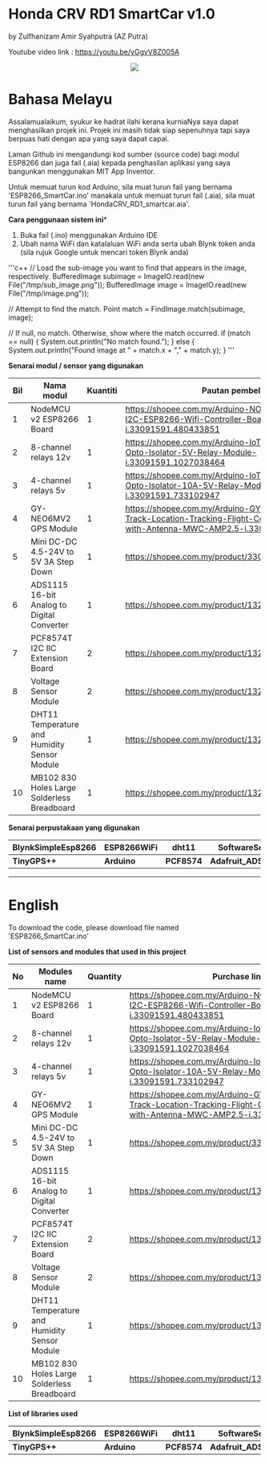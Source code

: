 # Honda CRV RD1 SmartCar v1.0
by Zulfhanizam Amir Syahputra (AZ Putra)

Youtube video link : https://youtu.be/yGgvV8Z005A

<a href="https://youtu.be/yGgvV8Z005A">
<p align="center"> 
<img src="https://yt-embed.herokuapp.com/embed?v=yGgvV8Z005A">
</p>
</a>

# Bahasa Melayu #

Assalamualaikum, syukur ke hadrat ilahi kerana kurniaNya saya dapat menghasilkan projek ini. Projek ini masih tidak siap sepenuhnya tapi saya berpuas hati dengan apa yang saya dapat capai.

Laman Github ini mengandungi kod sumber (source code) bagi modul ESP8266 dan juga fail (.aia) kepada penghasilan aplikasi yang saya bangunkan menggunakan MIT App Inventor.

Untuk memuat turun kod Arduino, sila muat turun fail yang bernama 'ESP8266_SmartCar.ino' manakala untuk memuat turun fail (.aia), sila muat turun fail yang bernama 'HondaCRV_RD1_smartcar.aia'.

**Cara penggunaan sistem ini***

1. Buka fail (.ino) menggunakan Arduino IDE
2. Ubah nama WiFi dan katalaluan WiFi anda serta ubah Blynk token anda (sila rujuk Google untuk mencari token Blynk anda)

'''c++
// Load the sub-image you want to find that appears in the image, respectively.
BufferedImage subimage = ImageIO.read(new File("/tmp/sub_image.png"));
BufferedImage image = ImageIO.read(new File("/tmp/image.png"));

// Attempt to find the match.
Point match = FindImage.match(subimage, image);

// If null, no match. Otherwise, show where the match occurred.
if (match == null) {
  System.out.println("No match found.");
}
else {
  System.out.println("Found image at " + match.x + "," + match.y);
}
'''

**Senarai modul / sensor yang digunakan**

Bil | Nama modul | Kuantiti | Pautan pembelian
------------- | ------------- | ------------- | ------------- |
1 | NodeMCU v2 ESP8266 Board | 1 | https://shopee.com.my/Arduino-NODEMCU-Lua-IoT-I2C-ESP8266-Wifi-Controller-Board-ESP-12-V2-i.33091591.480433851
2 | 8-channel relays 12v | 1 | https://shopee.com.my/Arduino-IoT-8-Channel-Way-Opto-Isolator-5V-Relay-Module-i.33091591.1027038464
3 | 4-channel relays 5v | 1 | https://shopee.com.my/Arduino-IoT-4-Channel-Ways-Opto-Isolator-10A-5V-Relay-Module-i.33091591.733102947
4 | GY-NEO6MV2 GPS Module | 1 | https://shopee.com.my/Arduino-GY-NEO6MV2-GPS-Track-Location-Tracking-Flight-Control-GPS-Module-with-Antenna-MWC-AMP2.5-i.33091591.943603180
5 | Mini DC-DC 4.5-24V to 5V 3A Step Down | 1 | https://shopee.com.my/product/33091591/2353226119
6 | ADS1115 16-bit Analog to Digital Converter | 1 | https://shopee.com.my/product/132528683/6917873642
7 | PCF8574T I2C IIC Extension Board | 2 | https://shopee.com.my/product/132528683/5931423335
8 | Voltage Sensor Module | 2 | https://shopee.com.my/product/132528683/2883120650
9 | DHT11 Temperature and Humidity Sensor Module | 1 | https://shopee.com.my/product/132528683/2011544803
10 | MB102 830 Holes Large Solderless Breadboard | 1 | https://shopee.com.my/product/132528683/2006168670

**Senarai perpustakaan yang digunakan**

BlynkSimpleEsp8266 | ESP8266WiFi | dht11 | SoftwareSerial
----- | ----- | ----- | ----- |
**TinyGPS++** | **Arduino** | **PCF8574** | **Adafruit_ADS1015**

__________________________________________________________________________________________________________________

# English #

To download the code, please download file named 'ESP8266_SmartCar.ino'

**List of sensors and modules that used in this project**

No | Modules name | Quantity | Purchase links
------------- | ------------- | ------------- | ------------- |
1 | NodeMCU v2 ESP8266 Board | 1 | https://shopee.com.my/Arduino-NODEMCU-Lua-IoT-I2C-ESP8266-Wifi-Controller-Board-ESP-12-V2-i.33091591.480433851
2 | 8-channel relays 12v | 1 | https://shopee.com.my/Arduino-IoT-8-Channel-Way-Opto-Isolator-5V-Relay-Module-i.33091591.1027038464
3 | 4-channel relays 5v | 1 | https://shopee.com.my/Arduino-IoT-4-Channel-Ways-Opto-Isolator-10A-5V-Relay-Module-i.33091591.733102947
4 | GY-NEO6MV2 GPS Module | 1 | https://shopee.com.my/Arduino-GY-NEO6MV2-GPS-Track-Location-Tracking-Flight-Control-GPS-Module-with-Antenna-MWC-AMP2.5-i.33091591.943603180
5 | Mini DC-DC 4.5-24V to 5V 3A Step Down | 1 | https://shopee.com.my/product/33091591/2353226119
6 | ADS1115 16-bit Analog to Digital Converter | 1 | https://shopee.com.my/product/132528683/6917873642
7 | PCF8574T I2C IIC Extension Board | 2 | https://shopee.com.my/product/132528683/5931423335
8 | Voltage Sensor Module | 2 | https://shopee.com.my/product/132528683/2883120650
9 | DHT11 Temperature and Humidity Sensor Module | 1 | https://shopee.com.my/product/132528683/2011544803
10 | MB102 830 Holes Large Solderless Breadboard | 1 | https://shopee.com.my/product/132528683/2006168670

**List of libraries used**

BlynkSimpleEsp8266 | ESP8266WiFi | dht11 | SoftwareSerial
----- | ----- | ----- | ----- |
**TinyGPS++** | **Arduino** | **PCF8574** | **Adafruit_ADS1015**
